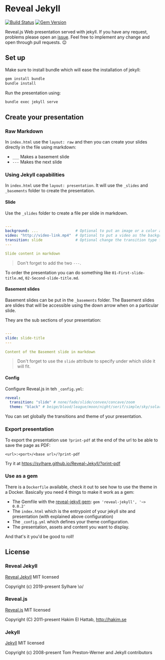 # Reveal Jekyll 
[![Build Status](https://travis-ci.org/sylhare/Reveal-Jekyll.svg?branch=master)](https://travis-ci.org/sylhare/Reveal-Jekyll)
[![Gem Version](https://badge.fury.io/rb/reveal-jekyll.svg)](https://badge.fury.io/rb/reveal-jekyll)

Reveal.js Web presentation served with jekyll.
If you have any request, problems please open an [issue](https://github.com/sylhare/Reveal-Jekyll/issues). 
Feel free to implement any change and open through pull requests. 😉

## Set up

Make sure to install bundle which will ease the installation of jekyll:

```bash
gem install bundle
bundle install
```

Run the presentation using:

```bash
bundle exec jekyll serve
```

## Create your presentation

### Raw Markdown

In `index.html` use the `layout: raw` and then you can create your slides directly in the file using markdown:

 - `___` Makes a basement slide
 - `---` Makes the next slide

### Using Jekyll capabilities

In `index.html` use the `layout: presentation`. It will use the `_slides` and `_basements` folder to create the presentation.
 
#### Slide

Use the `_slides` folder to create a file per slide in markdown. 

```yaml

---
background: ...                 # Optional to put an image or a color as the background
video: "http://video-link.mp4"  # Optional to put a video as the background
transition: slide               # Optional change the transition type for this slide
---

Slide content in markdown
```

> Don't forget to add the two `---`.

To order the presentation you can do something like `01-First-slide-title.md`, `02-Second-slide-title.md`.

#### Basement slides

Basement slides can be put in the `_basements` folder.
The Basement slides are slides that will be accessible using the down arrow when on a particular slide.

They are the sub sections of your presentation:

```yaml

---
slide: slide-title
---
 
Content of the Basement slide in markdown

```

> Don't forget to use the `slide` attribute to specify under which slide it will fit.

#### Config

Configure Reveal.js in teh `_config.yml`:

```yml
reveal:
  transition: "slide" # none/fade/slide/convex/concave/zoom
  theme: "black" # beige/blood/league/moon/night/serif/simple/sky/solarized/white
```

You can set globally the transitions and theme of your presentation.

### Export presentation

To export the presentation use `?print-pdf` at the end of the url to be able to save the page as PDF:

```
<url>:<port>/<base url>/?print-pdf
```

Try it at https://sylhare.github.io/Reveal-Jekyll/?print-pdf


### Use as a gem

There is a `Dockerfile` available, check it out to see how to use the theme in a Docker.
Basically you need 4 things to make it work as a gem:

- The Gemfile with the [reveal-jekyll gem](https://rubygems.org/gems/reveal-jekyll): `gem 'reveal-jekyll', '~> 0.0.2'`
- The `index.html` which is the entrypoint of your jekyll site and presentation (with explained above configuration)
- The `_config.yml` which defines your theme configuration.
- The presentation, assets and content you want to display.

And that's it you'd be good to roll!

## License
### Reveal Jekyll

[Reveal Jekyll](https://github.com/sylhare/Reveal-Jekyll/blob/master/LICENSE) MIT licensed

Copyright (c) 2019-present Sylhare \o/

### Reveal.js

[Reveal.js](https://github.com/hakimel/reveal.js/) MIT licensed

Copyright (C) 2011-present Hakim El Hattab, http://hakim.se

### Jekyll

[Jekyll](https://github.com/jekyll/jekyll) MIT licensed

Copyright (c) 2008-present Tom Preston-Werner and Jekyll contributors
